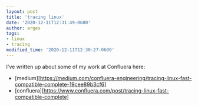 ```yaml
---
layout: post
title: 'tracing linux'
date: '2020-12-11T12:31:49-0600'
author: arges
tags:
- linux
- tracing
modified_time: '2020-12-11T12:30:27-0600'
---
```


I've written up about some of my work at Confluera here:
- [medium][https://medium.com/confluera-engineering/tracing-linux-fast-compatible-complete-19cee89b3cf6]
- [confluera][https://www.confluera.com/post/tracing-linux-fast-compatible-complete]
